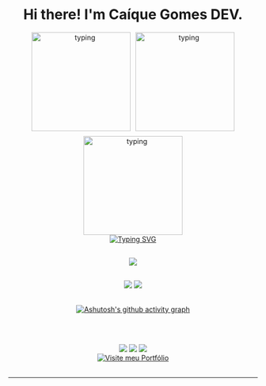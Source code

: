 <div align="center"> 
  
# **Hi there! I'm Caíque Gomes DEV.**

</div>
  

<div align="center" style="display: flex; justify-content: center; align-items: center; gap: 10px; flex-wrap: wrap;">

<img src="c.gif" alt="typing" height="200px" class="image-middle">
<img src="s.gif" alt="typing" height="200px" class="image-middle">
<img src="g.gif" alt="typing" height="200px" class="image-middle">
  
</div>


<div align="center">
<a href="https://git.io/typing-svg"><img src="https://readme-typing-svg.demolab.com?font=Fira+Code&pause=1000&color=FFFFFF&width=435&lines=%F0%9F%AB%A1+Hey%2C+what%E2%80%99s+up%3F++I'm+Ca%C3%ADque+Gomes.;%F0%9F%A7%91%F0%9F%8F%BE%E2%80%8D%F0%9F%92%BB+I'm+Software+Developer.;%F0%9F%8C%8E+I+live+in+Salvador-BA+Brazil.;%E2%99%A8%EF%B8%8F+Let's+code!;%F0%9F%A6%85+AVANTE." alt="Typing SVG" /></a>
</div>

##

 
<div style="display: inline_block" align="center" >
 <p align="center">
   
  <a href="https://skillicons.dev">
    <img src="https://skillicons.dev/icons?i=js,ts,react,angular,nodejs,html,css,sass,py,cs,cpp,mysql,kotlin,java,git" />
  </a>
</p>
</div>


##

<div align="center">  
  <img src="https://github-readme-stats.vercel.app/api?username=caiquegomesdev&show_icons=true&theme=default&text_color=fff&title_color=f0e68c&rank_icon=default&bg_color=0d1117&icon_color=f0e68c&hide_border=true&include_all_commits=true&count_private=true&locale=pt-BR" />
  <img src="https://github-readme-stats.vercel.app/api/top-langs/?username=caiquegomesdev&layout=compact&text_color=fff&title_color=f0e68c&bg_color=0d1117&langs_count=20&hide_border=true&locale=pt-BR">  
  <br><br>

  [![Ashutosh's github activity graph](https://github-readme-activity-graph.vercel.app/graph?username=caiquegomesdev&custom_title=Minhas%20Contribuições&hide_border=true&theme=one-dark&point=f0e68c&line=fff&days=15&text_color=fff&title_color=f0e68c&bg_color=0d1117&icon_color=f0e68c&include_all_commits=true&count_private=true)](https://github.com/caiquegomesdev/github-readme-activity-graph)
</div>

<br><br>

<div align="center"> 
  <a href="https://instagram.com/ocaigomes" target="_blank"><img src="https://img.shields.io/badge/-Instagram-%23E4405F?style=for-the-badge&logo=instagram&logoColor=white" target="_blank"></a>
  <a href = "mailto:caiquegomesdev@gmail.com"><img src="https://img.shields.io/badge/-Gmail-%23333?style=for-the-badge&logo=gmail&logoColor=white" target="_blank"></a>
  <a href="https://www.linkedin.com/in/ca%C3%ADque-gomes-0a1706176/" target="_blank"><img src="https://img.shields.io/badge/-LinkedIn-%230077B5?style=for-the-badge&logo=linkedin&logoColor=white" target="_blank"></a> 
</div>

<div align="center">
  <a href="https://caiquegomesdev.github.io/CaiqueGomesDevPortifolio-/" target="_blank">
    <img src="https://img.shields.io/badge/-Visite%20meu%20Portf%C3%B3lio-%23FF5733?style=for-the-badge&logo=github&logoColor=white" alt="Visite meu Portfólio"/>
  </a>
</div>


<br clear="both">

<hr>
